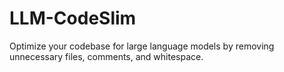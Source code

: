 # LLM-CodeSlim
Optimize your codebase for large language models by removing unnecessary files, comments, and whitespace.
